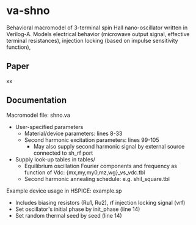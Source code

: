 # va-shno
Behavioral macromodel of 3-terminal spin Hall nano-oscillator written in Verilog-A.
Models electrical behavior (microwave output signal, effective terminal resistances), injection locking (based on impulse sensitivity function), 

## Paper
xx

## Documentation
Macromodel file: shno.va
- User-specified parameters
  - Material/device parameters: lines 8-33
  - Second harmonic excitation parameters: lines 99-105
    - May also supply second harmonic signal by external source connected to sh_rf port
- Supply look-up tables in tables/
  - Equilibrium oscillation Fourier components and frequency as function of Vdc: {mx,my,my0,mz,wg}_vs_vdc.tbl
  - Second harmonic annealing schedule: e.g. shil_square.tbl

Example device usage in HSPICE: example.sp
- Includes biasing resistors (Ru1, Ru2), rf injection locking signal (vrf)
- Set oscillator's initial phase by init_phase (line 14)
- Set random thermal seed by seed (line 14)
